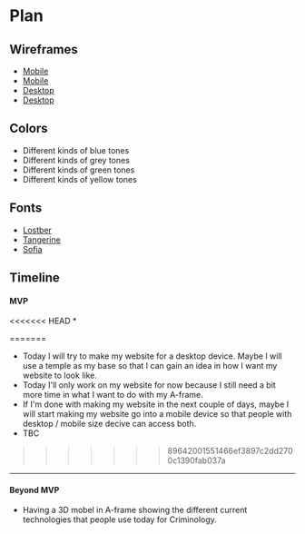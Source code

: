 # Plan

## Wireframes
* [Mobile](mobile1.png)
* [Mobile](moblie2.png)
* [Desktop](desktop1.png)
* [Desktop](desktop2.png)


## Colors
* Different kinds of blue tones
* Different kinds of grey tones
* Different kinds of green tones
* Different kinds of yellow tones

## Fonts
* [Lostber](https://fonts.google.com/selection/embed)
* [Tangerine](https://fonts.google.com/specimen/Tangerine)
* [Sofia](https://fonts.google.com/selection/embed)

## Timeline

#### MVP

<<<<<<< HEAD
* 

=======
* Today I will try to make my website for a desktop device. Maybe I will use a temple as my base so that I can gain an idea in how I want my website to look like.
* Today I'll only work on my website for now because I still need a bit more time in what I want to do with my A-frame.
* If I'm done with making my website in the next couple of days, maybe I will start making my website go into a mobile device so that people with desktop / mobile size decive can access both.
* TBC
  
>>>>>>> 89642001551466ef3897c2dd2700c1390fab037a
---

#### Beyond MVP

* Having a 3D mobel in A-frame showing the different current technologies that people use today for Criminology. 

